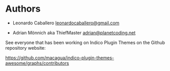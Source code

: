 # Authors

- Leonardo Caballero <leonardocaballero@gmail.com>

- Adrian Mönnich aka ThiefMaster <adrian@planetcoding.net>

See everyone that has been working on Indico Plugin Themes on the Github repository website:

https://github.com/macagua/indico-plugin-themes-awesome/graphs/contributors

